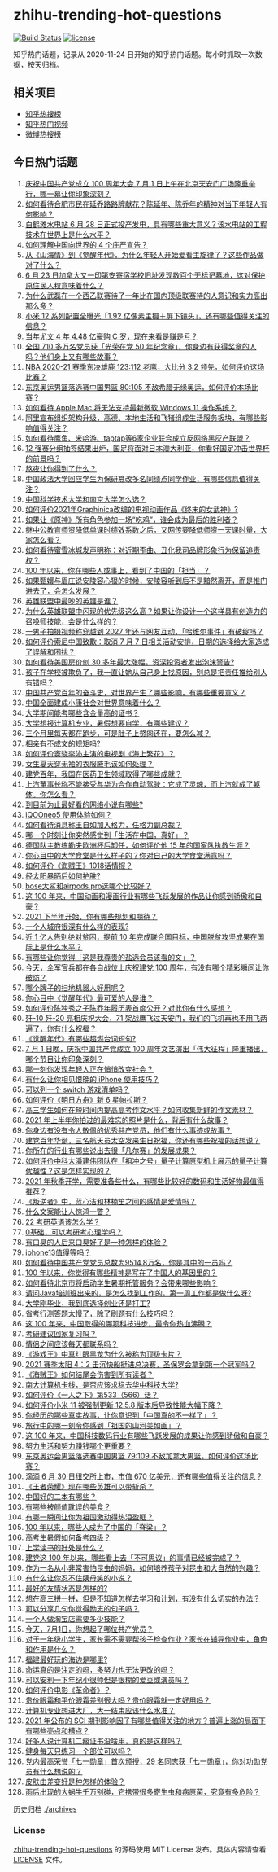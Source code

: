 # zhihu-trending-hot-questions

[![Build Status](https://github.com/justjavac/zhihu-trending-hot-questions/workflows/ci/badge.svg?branch=master)](https://github.com/justjavac/zhihu-trending-hot-questions/actions)
[![license](https://img.shields.io/github/license/justjavac/zhihu-trending-hot-questions)](https://github.com/justjavac/zhihu-trending-hot-questions/blob/master/LICENSE)

知乎热门话题，记录从 2020-11-24 日开始的知乎热门话题。每小时抓取一次数据，按天[归档](./archives)。

## 相关项目

- [知乎热搜榜](https://github.com/justjavac/zhihu-trending-top-search)
- [知乎热门视频](https://github.com/justjavac/zhihu-trending-hot-video)
- [微博热搜榜](https://github.com/justjavac/weibo-trending-hot-search)

## 今日热门话题

<!-- BEGIN -->
<!-- 最后更新时间 Fri Jul 02 2021 20:03:37 GMT+0800 (China Standard Time) -->

1. [庆祝中国共产党成立 100 周年大会 7 月 1
   日上午在北京天安门广场隆重举行，哪一幕让你印象深刻？](https://www.zhihu.com/question/469219832)
2. [如何看待合肥市民在延乔路路牌献花？陈延年、陈乔年的精神对当下年轻人有何影响？](https://www.zhihu.com/question/469128325)
3. [白鹤滩水电站 6 月 28
   日正式投产发电，具有哪些重大意义？该水电站的工程技术在世界上是什么水平？](https://www.zhihu.com/question/468406905)
4. [如何理解中国向世界的 4 个庄严宣告？](https://www.zhihu.com/question/469269512)
5. [从《山海情》到《觉醒年代》，为什么年轻人开始爱看主旋律了？这些作品做对了什么？](https://www.zhihu.com/question/469250416)
6. [6 月 23
   日加拿大又一印第安寄宿学校旧址发现数百个无标记墓地，这对保护原住民人权意味着什么？](https://www.zhihu.com/question/466975825)
7. [为什么武磊在一个西乙联赛待了一年比在国内顶级联赛待的人意识和实力高出那么多？](https://www.zhihu.com/question/465328241)
8. [小米 12 系列配置全曝光「1.92
   亿像素主摄＋屏下镜头」，还有哪些值得关注的信息？](https://www.zhihu.com/question/468724694)
9. [当年尤文 4 年 4.48 亿豪购 C 罗，现在来看是赚是亏？](https://www.zhihu.com/question/460546114)
10. [全国 710 多万名党员获「光荣在党 50
    年纪念章」，你身边有获得奖章的人吗？他们身上又有哪些故事？](https://www.zhihu.com/question/469220759)
11. [NBA 2020-21 赛季东决雄鹿 123:112 老鹰，大比分 3:2
    领先，如何评价这场比赛？](https://www.zhihu.com/question/469442531)
12. [东京奥运男篮落选赛中国男篮 80:105
    不敌希腊无缘奥运，如何评价本场比赛？](https://www.zhihu.com/question/469450593)
13. [如何看待 Apple Mac 将无法支持最新微软 Windows 11
    操作系统？](https://www.zhihu.com/question/468831434)
14. [阿里宣布组织架构升级，高德、本地生活和飞猪组成生活服务板块，有哪些影响值得关注？](https://www.zhihu.com/question/469485942)
15. [如何看待鹰角、米哈游、taptap等6家企业联合成立反网络黑灰产联盟？](https://www.zhihu.com/question/469151321)
16. [12
    强赛分组抽签结果出炉，国足将面对日本澳大利亚，你看好国足冲击世界杯的前景吗？](https://www.zhihu.com/question/469309297)
17. [熬夜让你得到了什么？](https://www.zhihu.com/question/466329074)
18. [中国政法大学回应学生为保研篡改多名同绩点同学作业，有哪些信息值得关注？](https://www.zhihu.com/question/468030220)
19. [中国科学技术大学和南京大学怎么选？](https://www.zhihu.com/question/467774201)
20. [如何评价2021年Graphinica改编的电视动画作品《终末的女武神》?](https://www.zhihu.com/question/464238824)
21. [如果让《原神》所有角色参加一场“吃鸡”，谁会成为最后的胜利者？](https://www.zhihu.com/question/467989699)
22. [继中公教育师资降低单课时绩效系数之后，又网传要降低师资一天课时量，大家怎么看？](https://www.zhihu.com/question/468896563)
23. [如何看待蜜雪冰城发声明称：对近期歪曲、丑化我司品牌形象行为保留追责权？](https://www.zhihu.com/question/469115341)
24. [100 年以来，你在哪些人或事上，看到了中国的「担当」？](https://www.zhihu.com/question/469083054)
25. [如果甄嬛与眉庄说安陵容心狠的时候，安陵容听到后不是黯然离开，而是推门进去了，会怎么发展？](https://www.zhihu.com/question/467899688)
26. [英雄联盟中最吵的英雄是谁？](https://www.zhihu.com/question/463184822)
27. [为什么英雄联盟中闪现的优先级这么高？如果让你设计一个这样具有创造力的召唤师技能，会是什么样的？](https://www.zhihu.com/question/462353798)
28. [一男子拍摄视频称穿越到 2027
    年还与网友互动，「哈维尔事件」有破绽吗？](https://www.zhihu.com/question/466675842)
29. [如何评价索尼中国致歉：取消 7 月 7
    日相关活动安排，日期的选择给大家造成了误解和困扰？](https://www.zhihu.com/question/469292670)
30. [如何看待美国房价创 30 多年最大涨幅，资深投资者发出泡沫警告?](https://www.zhihu.com/question/468992825)
31. [孩子在学校被欺负了，我一直让她从自己身上找原因，别总是把责任推给别人有错吗？](https://www.zhihu.com/question/467309194)
32. [中国共产党百年的奋斗史，对世界产生了哪些影响，有哪些重要意义？](https://www.zhihu.com/question/469274581)
33. [中国全面建成小康社会对世界意味着什么？](https://www.zhihu.com/question/469243529)
34. [大学期间能考哪些含金量高的证书？](https://www.zhihu.com/question/305150359)
35. [大学想报计算机专业，暑假想要自学，有哪些建议？](https://www.zhihu.com/question/464771225)
36. [三个月里每天都在跑步，可是肚子上赘肉还在，要怎么减？](https://www.zhihu.com/question/30622462)
37. [相亲有不成文的规矩吗?](https://www.zhihu.com/question/453068049)
38. [如何评价窦骁李沁主演的电视剧《海上繁花》？](https://www.zhihu.com/question/466748640)
39. [女生夏天穿无袖的衣服腋毛该如何处理？](https://www.zhihu.com/question/49147353)
40. [建党百年，我国在医药卫生领域取得了哪些成就？](https://www.zhihu.com/question/468756547)
41. [上汽董事长称不能接受与华为合作自动驾驶：它成了灵魂，而上汽就成了躯体。你怎么看？](https://www.zhihu.com/question/469323054)
42. [到目前为止最好看的网络小说有哪些?](https://www.zhihu.com/question/309401257)
43. [iQOOneo5 使用体验如何？](https://www.zhihu.com/question/453142804)
44. [如何看待消息称王自如加入格力，任格力副总裁？](https://www.zhihu.com/question/465492294)
45. [哪一个时刻让你突然感觉到「生活在中国，真好」？](https://www.zhihu.com/question/446990478)
46. [德国队主教练勒夫欧洲杯后卸任，如何评价他 15
    年的国家队执教生涯？](https://www.zhihu.com/question/468951189)
47. [你心目中的大学食堂是什么样子的？你对自己的大学食堂满意吗？](https://www.zhihu.com/question/468413171)
48. [如何评价《海贼王》1018话情报？](https://www.zhihu.com/question/468882554)
49. [经太阳暴晒后如何护肤?](https://www.zhihu.com/question/459581662)
50. [bose大鲨和airpods pro选哪个比较好？](https://www.zhihu.com/question/448283010)
51. [这 100
    年来，中国动画和漫画行业有哪些飞跃发展的作品让你感到骄傲和自豪？](https://www.zhihu.com/question/469245060)
52. [2021 下半年开始，你有哪些规划和期待？](https://www.zhihu.com/question/469485176)
53. [一个人城府很深有什么样的表现?](https://www.zhihu.com/question/30478446)
54. [近 1 亿人告别绝对贫困，提前 10
    年完成联合国目标，中国脱贫攻坚成果在国际上是什么水平？](https://www.zhihu.com/question/446264543)
55. [有哪些让你觉得「这是我尊贵的盐选会员该看的文」？](https://www.zhihu.com/question/469477579)
56. [今天，全军官兵都在各自战位上庆祝建党 100
    周年，有没有哪个精彩瞬间让你破防？](https://www.zhihu.com/question/469245739)
57. [哪个牌子的扫地机器人好用呢？](https://www.zhihu.com/question/278037886)
58. [你心目中《觉醒年代》最可爱的人是谁？](https://www.zhihu.com/question/461358216)
59. [如何评价陈独秀之子陈乔年履历表首度公开？对此你有什么感想？](https://www.zhihu.com/question/464933522)
60. [歼-10 歼-20 亮相庆祝大会，71
    架战鹰飞过天安门，我们的飞机再也不用飞两遍了，你有什么祝福？](https://www.zhihu.com/question/469230952)
61. [《觉醒年代》有哪些超燃台词短句?](https://www.zhihu.com/question/463340352)
62. [7 月 1 日晚，庆祝中国共产党成立 100
    周年文艺演出「伟大征程」隆重播出，哪个节目让你印象深刻？](https://www.zhihu.com/question/469370926)
63. [哪一刻你发现年轻人正在悄悄改变社会？](https://www.zhihu.com/question/447184915)
64. [有什么让你相见恨晚的 iPhone 使用技巧？](https://www.zhihu.com/question/33734678)
65. [可以列一个 switch 游戏清单吗？](https://www.zhihu.com/question/454703059)
66. [如何评价《明日方舟》新 6 星帕拉斯？](https://www.zhihu.com/question/468822021)
67. [高三学生如何在短时间内提高高考作文水平？如何收集新鲜的作文素材？](https://www.zhihu.com/question/20545734)
68. [2021 年上半年你拍过的最难忘的照片是什么，背后有什么故事？](https://www.zhihu.com/question/469312329)
69. [你身边有没有令人敬佩的优秀共产党员，他们有什么事迹或故事？](https://www.zhihu.com/question/460118406)
70. [建党百年华诞，三名航天员太空发来生日祝福，你还有哪些祝福的话想说？](https://www.zhihu.com/question/469119958)
71. [你所在的行业有哪些说出去很「凡尔赛」的发展成果？](https://www.zhihu.com/question/447184680)
72. [如何评价中科大潘建伟团队在「祖冲之号」量子计算原型机上展示的量子计算优越性？这是怎样实现的？](https://www.zhihu.com/question/468741820)
73. [2021
    年秋季开学，需要准备些什么，有哪些比较好的数码和生活好物最值得推荐？](https://www.zhihu.com/question/468815943)
74. [《叛逆者》中，蓝心洁和林楠笙之间的感情是爱情吗？](https://www.zhihu.com/question/468148621)
75. [什么文案能让人惊鸿一瞥？](https://www.zhihu.com/question/451181423)
76. [22 考研英语该怎么学？](https://www.zhihu.com/question/468763233)
77. [0基础，可以考研考心理学吗？](https://www.zhihu.com/question/454143796)
78. [有口臭的人后来口臭好了是一种怎样的体验？](https://www.zhihu.com/question/39027318)
79. [iphone13值得等吗？](https://www.zhihu.com/question/445568012)
80. [如何看待中国共产党党员总数为9514.8万名，你是其中的一员吗？](https://www.zhihu.com/question/469009557)
81. [100 年以来，你觉得有哪些精神是写在了中国人的基因里的？](https://www.zhihu.com/question/468804235)
82. [如何看待北京市将启动学生暑期托管服务？会带来哪些影响？](https://www.zhihu.com/question/469489339)
83. [请问Java培训班出来的，是怎么找到工作的，第一周工作都是做什么呀?](https://www.zhihu.com/question/445535341)
84. [大学刚毕业，我到底选择创业还是打工?](https://www.zhihu.com/question/463825926)
85. [省考行测答题太慢了，除了刷题有什么技巧吗？](https://www.zhihu.com/question/378474843)
86. [这 100 年来，中国取得的哪项科技进步，最令你热血沸腾？](https://www.zhihu.com/question/469247582)
87. [考研建议回家复习吗？](https://www.zhihu.com/question/436085854)
88. [情侣之间应该每天都联系吗？](https://www.zhihu.com/question/447408356)
89. [《游戏王》中真红眼黑龙为什么被称为顶级卡片？](https://www.zhihu.com/question/24348322)
90. [2021 赛季太阳 4：2
    击沉快船挺进总决赛，圣保罗会拿到第一个冠军吗？](https://www.zhihu.com/question/469262115)
91. [《海贼王》如何结尾会伤害到所有读者？](https://www.zhihu.com/question/453888306)
92. [南大计算机卡线，是否应该求稳去华中科技大学?](https://www.zhihu.com/question/467391928)
93. [如何评价《一人之下》第533（566）话？](https://www.zhihu.com/question/469386521)
94. [如何评价小米 11 被强制更新 12.5.8
    版本后导致性能大幅下降？](https://www.zhihu.com/question/466557336)
95. [你经历的哪些真实故事，让你意识到「中国真的不一样了」？](https://www.zhihu.com/question/429896850)
96. [旅行中的哪一刻令你感到「祖国的山河美如画」？](https://www.zhihu.com/question/468764145)
97. [这 100
    年来，中国科技数码行业有哪些飞跃发展的成果让你感到骄傲和自豪？](https://www.zhihu.com/question/468832684)
98. [努力生活和努力赚钱哪个更重要？](https://www.zhihu.com/question/466534018)
99. [东京奥运会男篮落选赛中国男篮 79:109
    不敌加拿大男篮，如何评价这场比赛？](https://www.zhihu.com/question/469226684)
100. [滴滴 6 月 30 日纽交所上市，市值 670
     亿美元，还有哪些值得关注的信息？](https://www.zhihu.com/question/469170831)
101. [《王者荣耀》现在哪些英雄可以带斩杀？](https://www.zhihu.com/question/466600116)
102. [中国好的二本有哪些？](https://www.zhihu.com/question/282553012)
103. [有哪些被颜值耽误的美食？](https://www.zhihu.com/question/463302536)
104. [有哪一瞬间让你为祖国激动得热泪盈眶？](https://www.zhihu.com/question/276636947)
105. [100 年以来，哪些人成为了中国的「脊梁」？](https://www.zhihu.com/question/469067940)
106. [高考生暑假如何备考四级？](https://www.zhihu.com/question/464509224)
107. [上学读书的好处是什么？](https://www.zhihu.com/question/466708151)
108. [建党这 100
     年以来，哪些看上去「不可思议」的事情已经被完成了？](https://www.zhihu.com/question/468798487)
109. [作为一名从小非常害怕昆虫的妈妈，如何培养孩子对昆虫和大自然的兴趣？](https://www.zhihu.com/question/468299114)
110. [有什么让你忍不住姨母笑的小说？](https://www.zhihu.com/question/443447926)
111. [最好的友情状态是怎样的?](https://www.zhihu.com/question/24091183)
112. [想在高三拼一拼，但是不知道怎样去学习和计划，有没有什么切实的办法？](https://www.zhihu.com/question/467995879)
113. [可以分享几句你觉得励志的句子吗？](https://www.zhihu.com/question/462684741)
114. [一个人做淘宝店需要多少技能？](https://www.zhihu.com/question/21030919)
115. [今天，7月1日，你想起了哪位共产党员？](https://www.zhihu.com/question/469216571)
116. [对于一年级小学生，家长需不需要帮孩子检查作业？家长在辅导作业中，角色和作用是什么？](https://www.zhihu.com/question/466551332)
117. [福建最好玩的海边是哪里?](https://www.zhihu.com/question/463975941)
118. [命运真的是注定的吗，多努力也无法更改的吗？](https://www.zhihu.com/question/468059308)
119. [可以安利一下年纪小很帅但是很糊的爱豆或演员吗？](https://www.zhihu.com/question/458588894)
120. [如何评价电影《革命者》？](https://www.zhihu.com/question/457600870)
121. [贵价眼霜和平价眼霜差别很大吗？贵价眼霜就一定好用吗？](https://www.zhihu.com/question/309788732)
122. [计算机专业想进大厂，大一结束应该什么水准？](https://www.zhihu.com/question/450241362)
123. [2021 年公布的 SCI
     期刊影响因子有哪些值得关注的地方？普遍上涨的局面下有哪些亮点和槽点？](https://www.zhihu.com/question/469074125)
124. [好多人说计算机二级证书没啥用，真的是这样吗？](https://www.zhihu.com/question/432050455)
125. [健身每天只练习一个部位可以吗？](https://www.zhihu.com/question/402800360)
126. [党内最高荣誉「七一勋章」首次颁授，29
     名同志获「七一勋章」，你对功勋党员有什么想说的？](https://www.zhihu.com/question/468683456)
127. [皮肤由差变好是种怎样的体验？](https://www.zhihu.com/question/37375085)
128. [雨后出现的大蜗牛千万别碰，它携带很多寄生虫和病原菌，究竟有多危险？](https://www.zhihu.com/question/468733508)

<!-- END -->

历史归档 [./archives](./archives)

### License

[zhihu-trending-hot-questions](https://github.com/justjavac/zhihu-trending-hot-questions)
的源码使用 MIT License 发布。具体内容请查看 [LICENSE](./LICENSE) 文件。
